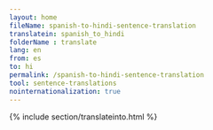 ```yaml
---
layout: home
fileName: spanish-to-hindi-sentence-translation
translatein: spanish_to_hindi
folderName : translate
lang: en
from: es
to: hi
permalink: /spanish-to-hindi-sentence-translation
tool: sentence-translations
nointernationalization: true
---
```

{% include section/translateinto.html %}
